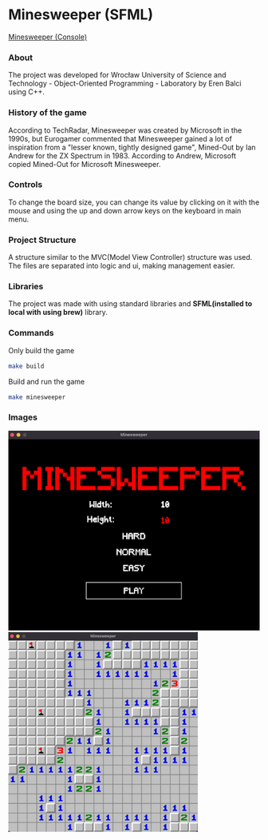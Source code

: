 # Minesweeper (SFML)

[Minesweeper (Console)](https://github.com/balcieren/minesweeper/tree/main)

### About

The project was developed for Wrocław University of Science and Technology - Object-Oriented Programming - Laboratory by Eren Balci using C++.

### History of the game

According to TechRadar, Minesweeper was created by Microsoft in the 1990s, but Eurogamer commented that Minesweeper gained a lot of inspiration from a "lesser known, tightly designed game", Mined-Out by Ian Andrew for the ZX Spectrum in 1983. According to Andrew, Microsoft copied Mined-Out for Microsoft Minesweeper.

### Controls

To change the board size, you can change its value by clicking on it with the mouse and using the up and down arrow keys on the keyboard in main menu.

### Project Structure

A structure similar to the MVC(Model View Controller) structure was used. The files are separated into logic and ui, making management easier.

### Libraries

The project was made with using standard libraries and **SFML(installed to local with using brew)** library.

### Commands

Only build the game

```bash
make build
```

Build and run the game

```bash
make minesweeper
```

### Images

<img src="./images/menu.png" alt="drawing" height="400" />
<img src="./images/gameplay.png" alt="drawing" height="400" />
